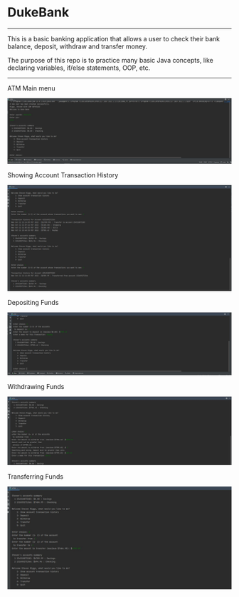 # DukeBank

<hr>
<p>This is a basic banking application that allows a user to check their bank balance, deposit, withdraw and transfer money. </p>
<p>The purpose of this repo is to practice many basic Java concepts, like declaring variables, if/else statements, OOP, etc.</p>

<hr>
<p>ATM Main menu</p>
<img src="src/main/resources/images/main_menu_prompt.JPG" alt="main_menu">

<p>Showing Account Transaction History</p>
<img src="src/main/resources/images/ShowAccountTransactionHistory.JPG" alt="show_account_transaction_history">

<p>Depositing Funds</p>
<img src="src/main/resources/images/DepositFunds.JPG" alt="depositing_funds">

<p>Withdrawing Funds</p>
<img src="src/main/resources/images/WithdrawFunds.JPG" alt="withdrawing_funds">

<p>Transferring Funds</p>
<img src="src/main/resources/images/TransferFunds.JPG" alt="transferring_funds">
